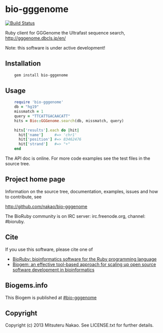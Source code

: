 # bio-gggenome

[![Build Status](https://secure.travis-ci.org/nakao/bioruby-gggenome.png)](http://travis-ci.org/nakao/bioruby-gggenome)

Ruby client for GGGenome the Ultrafast sequence search, http://gggenome.dbcls.jp/en/

Note: this software is under active development!

## Installation

```sh
    gem install bio-gggenome
```

## Usage

```ruby
    require 'bio-gggenome'
    db = "hg19"
    missmatch = 1
    query = "TTCATTGACAACATT"
    hits = Bio::GGGenome.search(db, missmatch, query)
    
    hits['results'].each do |hit|
      hit['name']     #=> 'chr1'
      hit['position'] #=> 83462476
      hit['strand']   #=> "+"
    end
```

The API doc is online. For more code examples see the test files in
the source tree.
        
## Project home page

Information on the source tree, documentation, examples, issues and
how to contribute, see

  http://github.com/nakao/bio-gggenome

The BioRuby community is on IRC server: irc.freenode.org, channel: #bioruby.

## Cite

If you use this software, please cite one of
  
* [BioRuby: bioinformatics software for the Ruby programming language](http://dx.doi.org/10.1093/bioinformatics/btq475)
* [Biogem: an effective tool-based approach for scaling up open source software development in bioinformatics](http://dx.doi.org/10.1093/bioinformatics/bts080)

## Biogems.info

This Biogem is published at [#bio-gggenome](http://biogems.info/index.html)

## Copyright

Copyright (c) 2013 Mitsuteru Nakao. See LICENSE.txt for further details.

